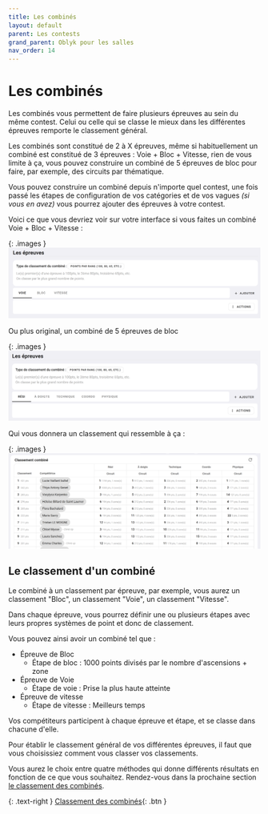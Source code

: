 ```yaml
---
title: Les combinés
layout: default
parent: Les contests
grand_parent: Oblyk pour les salles
nav_order: 14
---
```


# Les combinés

Les combinés vous permettent de faire plusieurs épreuves au sein du même contest. Celui ou celle qui se classe le mieux
dans les différentes épreuves remporte le classement général.

Les combinés sont constitué de 2 à X épreuves, même si habituellement un combiné est constitué de 3 épreuves : Voie + Bloc + Vitesse,
rien de vous limite à ça, vous pouvez construire un combiné de 5 épreuves de bloc pour faire, par exemple, des circuits par thématique.

Vous pouvez construire un combiné depuis n'importe quel contest, une fois passé les étapes de configuration de vos catégories et de vos vagues _(si vous en avez)_ 
vous pourrez ajouter des épreuves à votre contest.

Voici ce que vous devriez voir sur votre interface si vous faites un combiné Voie + Bloc + Vitesse : 

{: .images }
[![Bandeau combiné](../../../assets/images/bandeau-combine.png)](../../../assets/images/bandeau-combine.png)

Ou plus original, un combiné de 5 épreuves de bloc

{: .images }
[![Combiné Big 5](../../../assets/images/combine-big-5.png)](../../../assets/images/combine-big-5.png)

Qui vous donnera un classement qui ressemble à ça :

{: .images }
[![Classement Big 5](../../../assets/images/classement-big-5.png)](../../../assets/images/classement-big-5.png)

## Le classement d'un combiné

Le combiné à un classement par épreuve, par exemple, vous aurez un classement "Bloc", un classement "Voie", un classement "Vitesse".

Dans chaque épreuve, vous pourrez définir une ou plusieurs étapes avec leurs propres systèmes de point et donc de classement.

Vous pouvez ainsi avoir un combiné tel que :
- Épreuve de Bloc
  - Étape de bloc : 1000 points divisés par le nombre d'ascensions + zone
- Épreuve de Voie
  - Étape de voie : Prise la plus haute atteinte
- Épreuve de vitesse
  - Étape de vitesse : Meilleurs temps

Vos compétiteurs participent à chaque épreuve et étape, et se classe dans chacune d'elle.

Pour établir le classement général de vos différentes épreuves, il faut que vous choisissiez comment vous classer vos classements.

Vous aurez le choix entre quatre méthodes qui donne différents résultats en fonction de ce que vous souhaitez. Rendez-vous dans la prochaine section [le classement des combinés](classement-des-combines). 

{: .text-right }
[Classement des combinés](classement-des-combines){: .btn }